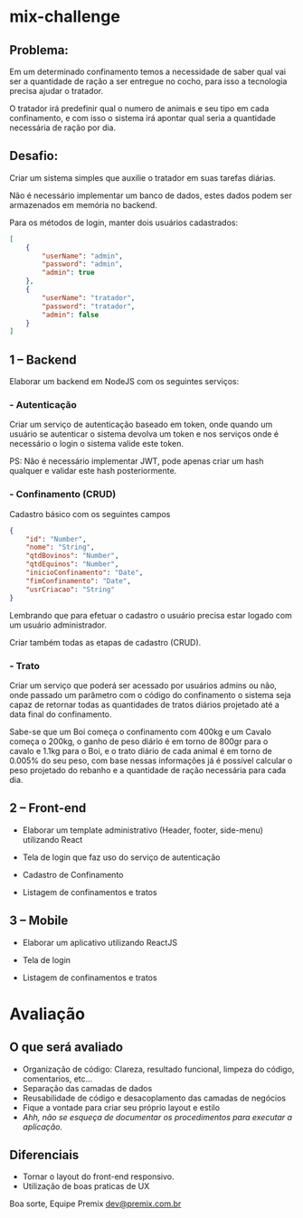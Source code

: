 # mix-challenge
## Problema:
Em um determinado confinamento temos a necessidade de saber qual vai ser a quantidade de ração a ser entregue no cocho, para isso a tecnologia precisa ajudar o tratador.

O tratador irá predefinir qual o numero de animais e seu tipo em cada confinamento, e com isso o sistema irá apontar qual seria a quantidade necessária de ração por dia.

## **Desafio:** 
Criar um sistema simples que auxilie o tratador em suas tarefas diárias.

Não é necessário implementar um banco de dados, estes dados podem ser armazenados em memória no backend.

Para os métodos de login, manter dois usuários cadastrados:
```json
[
	{
		"userName": "admin",
		"password": "admin",
		"admin": true
	},
	{	
		"userName": "tratador",
		"password": "tratador",
		"admin": false
	}
]
```
## 1 – Backend
Elaborar um backend em NodeJS com os seguintes serviços:

### - Autenticação
Criar um serviço de autenticação baseado em token, onde quando um usuário se autenticar o sistema devolva um token e nos serviços onde é necessário o login o sistema valide este token.

PS: Não é necessário implementar JWT, pode apenas criar um hash qualquer e validar este hash posteriormente.
### - Confinamento (CRUD)
Cadastro básico com os seguintes campos
```json
{
	"id": "Number",
	"nome": "String",
	"qtdBovinos": "Number",
	"qtdEquinos": "Number",
	"inicioConfinamento": "Date",
	"fimConfinamento": "Date",
	"usrCriacao": "String"
}
```
Lembrando que para efetuar o cadastro o usuário precisa estar logado com um usuário administrador.

Criar também todas as etapas de cadastro (CRUD).
### - Trato
Criar um serviço que poderá ser acessado por usuários admins ou não, onde passado um parâmetro com o código do confinamento o sistema seja capaz de retornar todas as quantidades de tratos diários projetado até a data final do confinamento.


Sabe-se que um Boi começa o confinamento com 400kg e um Cavalo começa o 200kg, o ganho de peso diário é em torno de 800gr para o cavalo e 1.1kg para o Boi, e o trato diário de cada animal é em torno de 0.005% do seu peso, com base nessas informações já é possível calcular o peso projetado do rebanho e a quantidade de ração necessária para cada dia.
## 2 – Front-end

- Elaborar um template administrativo (Header, footer, side-menu) utilizando React

- Tela de login que faz uso do serviço de autenticação

- Cadastro de Confinamento

- Listagem de confinamentos e tratos

## 3 – Mobile
- Elaborar um aplicativo utilizando ReactJS

- Tela de login

- Listagem de confinamentos e tratos


# Avaliação
## O que será avaliado
* Organização de código: Clareza, resultado funcional, limpeza do código, comentarios, etc...
* Separação das camadas de dados
* Reusabilidade de código e desacoplamento das camadas de negócios
* Fique a vontade para criar seu próprio layout e estilo
* *Ahh, não se esqueça de documentar os procedimentos para executar a aplicação.*
## Diferenciais
* Tornar o layout do front-end responsivo.
* Utilização de boas praticas de UX

Boa sorte,
Equipe Premix
dev@premix.com.br
